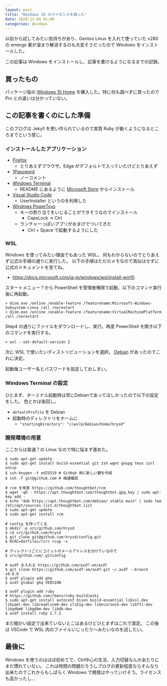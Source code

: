 ```yaml
---
layout: post
title: "Windows 10 のライセンスを買った"
date: 2020-12-09 01:00
categories: Windows
---
```


以前から試してみたい気持ちがあり、Gentoo Linux を入れて使っていた x280 の emerge 業が溜まり解消するのも大変そうだったので Windows をインストールした。

この記事は Windows をインストールし、記事を書けるようになるまでの記録。

## 買ったもの

パッケージ版の [Windows 10 Home](https://www.amazon.co.jp/dp/B07WGM2Y61) を購入した。特に何も調べずに買ったので Pro との違いは分かっていない。

## この記事を書くのにした準備

このブログは Jekyll を使い作られているので実質 Ruby が動くようになるところまでという感じ。

### インストールしたアプリケーション

- [Firefox](https://www.mozilla.org/ja/firefox/)
  - とりあえずブラウザ。Edge がデフォルトで入っていたけどとりあえず
- [1Password](https://1password.com/jp/)
  - ノーコメント
- [Windows Terminal](https://github.com/microsoft/terminal)
  - README にあるように [Microsoft Store](https://www.microsoft.com/ja-jp/store/apps/windows) からインストール
- [Visual Studio Code](https://code.visualstudio.com/)
  - UserInstaller というのを利用した
- [Windows PowerToys](https://github.com/microsoft/PowerToys)
  - キーの割り当てをいじることができそうなのでインストール
    - CapsLock -> Ctrl
  - ランチャーっぽいアプリがおまけでついてきた
    - Ctrl + Space で起動するようにした

### WSL

Windows を使ってみたい理由でもあった WSL。
何もわからないのでとりあえず公式の手順の通りに実行した。
以下の手順はただのメモなので真似はせずに公式のドキュメントを見てね。

- https://docs.microsoft.com/ja-jp/windows/wsl/install-win10

スタートメニュー？から PowerShell を管理者権限で起動、以下のコマンド実行後に再起動。

```
> dism.exe /online /enable-feature /featurename:Microsoft-Windows-Subsystem-Linux /all /norestart
> dism.exe /online /enable-feature /featurename:VirtualMachinePlatform /all /norestart
```

Step4 の通りにファイルをダウンロードし、実行。再度 PowerShell を開き以下のコマンドを実行する。

```
> wsl --set-default-version 2
```

次に WSL で使いたいディストリビューションを選択。
[Debian](https://www.microsoft.com/ja-jp/p/debian/9msvkqc78pk6?rtc=1&activetab=pivot:overviewtab) があったのでこれに決定。

起動後ユーザー名とパスワードを設定しておしまい。

### Windows Terminal の設定

ひとまず、ターミナル起動時は常にDebianであってほしかったので以下の設定をした。
色とかは後回し。

- `defaultProfile` を Debian
- 起動時のディレクトリをホームに
  - `"startingDirectory": "//wsl$/Debian/home/hrysd"`

### 開発環境の用意

ここからは普通？の Linux なので特に悩まず進めた。

```
$ sudo apt-get update
$ sudo apt-get install build-essential git zsh wget gnupg tmux curl unzip
$ ssh-keygen -t ed25519 # GitHub 用に新しい鍵を作成
$ ssh -T git@github.com # 疎通確認

# rcm を用意 https://github.com/thoughtbot/rcm
$ wget -qO - https://apt.thoughtbot.com/thoughtbot.gpg.key | sudo apt-key add -
$ echo "deb https://apt.thoughtbot.com/debian/ stable main" | sudo tee /etc/apt/sources.list.d/thoughtbot.list
$ sudo apt-get update
$ sudo apt-get install rcm

# config を持ってくる
$ mkdir -p src/github.com/hrysd
$ cd src/github.com/hrysd
$ git clone git@github.com:hrysd/config.git
$ RCRC=dotfiles/rcrc rcup -v

# ディレクトリごとにコミットのメールアドレスを分けているので
$ src/github.com/.gitconfig

# asdf を入れる https://github.com/asdf-vm/asdf
$ git clone https://github.com/asdf-vm/asdf.git ~/.asdf --branch v0.8.0
$ asdf plugin add ghq
$ asdf global ghq VERSION

$ asdf plugin add ruby
# https://github.com/rbenv/ruby-build/wiki
$ sudo apt-get install autoconf bison build-essential libssl-dev libyaml-dev libreadline6-dev zlib1g-dev libncurses5-dev libffi-dev libgdbm6 libgdbm-dev libdb-dev
$ asdf install ruby 2.7.2
```

まだ細かい設定で出来ていないとこはあるけどひとまずはこれで満足。
この後は VSCode で WSL 内のファイルいじったり～みたいなのを試したい。

## 最後に

Windows を使うのはほぼ初めてで、Ctrl中心の生活、入力切替なんかあたりにまだ慣れていない。
これは時間の問題だろうしブログの更新程度ならすんなり出来たのでこれからもしばらく Windows で開発はやっていけそう。ライセンスも高かったし...
